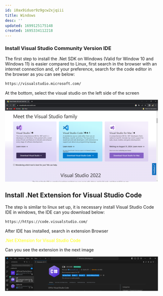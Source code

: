 ```yaml
---
id: i0ax9iduor9z9gcw2xjqiii
title: Windows
desc: ''
updated: 1699125175148
created: 1695334112218
---
```


### Install Visual Studio Community Version IDE

The first step to install the .Net SDK on Windows (Valid for Window 10 and Windows 11) is easier compared to Linux, first search in the browser with an internet connection and, of your preference, search for the code editor in the browser as you can see below:

```bash
https://visualstudio.microsoft.com/
```
At the bottom, select the visual studio on the left side of the screen

![VS code .Net extensions](assets/1_Enviroment_setup/vsc.png)

## Install .Net Extension for Visual Studio Code

The step is similar to linux set up, it is necessary install Visual Studio Code IDE in windows, the IDE  can you download below:

```bash
https://https://code.visualstudio.com/
```

After IDE has installed, search in extension Browser <p style="color:yellow">.Net EXtension for Visual Studio Code</p> Can you see the extension in the next image

![VS code .Net extensions](assets/1_Enviroment_setup/extensions.png)